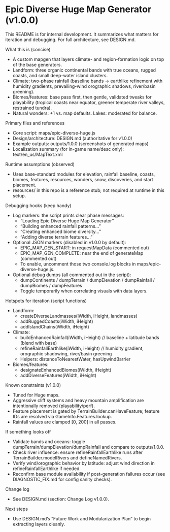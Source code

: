 # Epic Diverse Huge Map Generator (v1.0.0)

This README is for internal development. It summarizes what matters for iteration and debugging. For full architecture, see DESIGN.md.

What this is (concise)
- A custom mapgen that layers climate- and region-formation logic on top of the base generators.
- Landform: three organic continental bands with true oceans, rugged coasts, and small deep-water island clusters.
- Climate: two-phase rainfall (baseline bands → earthlike refinement with humidity gradients, prevailing-wind orographic shadows, river/basin greening).
- Biomes/features: base pass first, then gentle, validated tweaks for playability (tropical coasts near equator, greener temperate river valleys, restrained tundra).
- Natural wonders: +1 vs. map defaults. Lakes: moderated for balance.

Primary files and references
- Core script: maps/epic-diverse-huge.js
- Design/architecture: DESIGN.md (authoritative for v1.0.0)
- Example outputs: outputs/1.0.0 (screenshots of generated maps)
- Localization summary (for in-game name/desc only): text/en_us/MapText.xml

Runtime assumptions (observed)
- Uses base-standard modules for elevation, rainfall baseline, coasts, biomes, features, resources, wonders, snow, discoveries, and start placement.
- resources/ in this repo is a reference stub; not required at runtime in this setup.

Debugging hooks (keep handy)
- Log markers: the script prints clear phase messages:
  - “Loading Epic Diverse Huge Map Generator”
  - “Building enhanced rainfall patterns...”
  - “Creating enhanced biome diversity...”
  - “Adding diverse terrain features...”
- Optional JSON markers (disabled in v1.0.0 by default):
  - EPIC_MAP_GEN_START: in requestMapData (commented out)
  - EPIC_MAP_GEN_COMPLETE: near the end of generateMap (commented out)
  - To enable, uncomment those two console.log blocks in maps/epic-diverse-huge.js.
- Optional debug dumps (all commented out in the script):
  - dumpContinents / dumpTerrain / dumpElevation / dumpRainfall / dumpBiomes / dumpFeatures
  - Toggle temporarily when correlating visuals with data layers.

Hotspots for iteration (script functions)
- Landform:
  - createDiverseLandmasses(iWidth, iHeight, landmasses)
  - addRuggedCoasts(iWidth, iHeight)
  - addIslandChains(iWidth, iHeight)
- Climate:
  - buildEnhancedRainfall(iWidth, iHeight)  // baseline + latitude bands (blend with base)
  - refineRainfallEarthlike(iWidth, iHeight)  // humidity gradient, orographic shadowing, river/basin greening
  - Helpers: distanceToNearestWater, hasUpwindBarrier
- Biomes/features:
  - designateEnhancedBiomes(iWidth, iHeight)
  - addDiverseFeatures(iWidth, iHeight)

Known constraints (v1.0.0)
- Tuned for Huge maps.
- Aggressive cliff systems and heavy mountain amplification are intentionally removed (playability/perf).
- Feature placement is gated by TerrainBuilder.canHaveFeature; feature IDs are resolved via GameInfo.Features.lookup.
- Rainfall values are clamped [0, 200] in all passes.

If something looks off
- Validate bands and oceans: toggle dumpTerrain/dumpElevation/dumpRainfall and compare to outputs/1.0.0.
- Check river influence: ensure refineRainfallEarthlike runs after TerrainBuilder.modelRivers and defineNamedRivers.
- Verify wind/orographic behavior by latitude: adjust wind direction in refineRainfallEarthlike if needed.
- Reconfirm base module availability if post-generation failures occur (see DIAGNOSTIC_FIX.md for config sanity checks).

Change log
- See DESIGN.md (section: Change Log v1.0.0).

Next steps
- Use DESIGN.md’s “Future Work and Modularization Plan” to begin extracting layers cleanly.